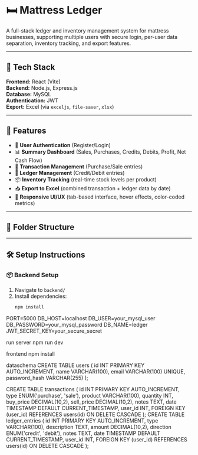 # 🛏️ Mattress Ledger

A full-stack ledger and inventory management system for mattress businesses, supporting multiple users with secure login, per-user data separation, inventory tracking, and export features.

---

## 🔧 Tech Stack

**Frontend:** React (Vite)  
**Backend:** Node.js, Express.js  
**Database:** MySQL  
**Authentication:** JWT  
**Export:** Excel (via `exceljs`, `file-saver`, `xlsx`)  

---

## 🚀 Features

- 🔐 **User Authentication** (Register/Login)
- 📊 **Summary Dashboard** (Sales, Purchases, Credits, Debits, Profit, Net Cash Flow)
- 🧾 **Transaction Management** (Purchase/Sale entries)
- 💼 **Ledger Management** (Credit/Debit entries)
- 📦 **Inventory Tracking** (real-time stock levels per product)
- 📥 **Export to Excel** (combined transaction + ledger data by date)
- 🎨 **Responsive UI/UX** (tab-based interface, hover effects, color-coded metrics)

---

## 📁 Folder Structure


---

## 🛠️ Setup Instructions

### 📦 Backend Setup

1. Navigate to `backend/`
2. Install dependencies:
   ```bash
   npm install

PORT=5000
DB_HOST=localhost
DB_USER=your_mysql_user
DB_PASSWORD=your_mysql_password
DB_NAME=ledger
JWT_SECRET_KEY=your_secure_secret

run server
npm run dev

frontend
npm install


dataschema 
CREATE TABLE users (
  id INT PRIMARY KEY AUTO_INCREMENT,
  name VARCHAR(100),
  email VARCHAR(100) UNIQUE,
  password_hash VARCHAR(255)
);

CREATE TABLE transactions (
  id INT PRIMARY KEY AUTO_INCREMENT,
  type ENUM('purchase', 'sale'),
  product VARCHAR(100),
  quantity INT,
  buy_price DECIMAL(10,2),
  sell_price DECIMAL(10,2),
  notes TEXT,
  date TIMESTAMP DEFAULT CURRENT_TIMESTAMP,
  user_id INT,
  FOREIGN KEY (user_id) REFERENCES users(id) ON DELETE CASCADE
);
CREATE TABLE ledger_entries (
  id INT PRIMARY KEY AUTO_INCREMENT,
  type VARCHAR(100),
  description TEXT,
  amount DECIMAL(10,2),
  direction ENUM('credit', 'debit'),
  notes TEXT,
  date TIMESTAMP DEFAULT CURRENT_TIMESTAMP,
  user_id INT,
  FOREIGN KEY (user_id) REFERENCES users(id) ON DELETE CASCADE
);
